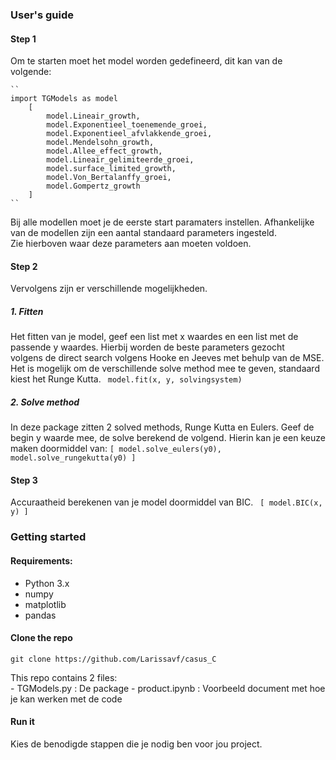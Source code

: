 ### User's guide

#### Step 1  
Om te starten moet het model worden gedefineerd, dit kan van de volgende:

    ``
    import TGModels as model
        [
            model.Lineair_growth,
            model.Exponentieel_toenemende_groei,
            model.Exponentieel_afvlakkende_groei,
            model.Mendelsohn_growth,
            model.Allee_effect_growth,
            model.Lineair_gelimiteerde_groei,
            model.surface_limited_growth,
            model.Von_Bertalanffy_groei,
            model.Gompertz_growth
        ]
    ``
Bij alle modellen moet je de eerste start paramaters instellen. Afhankelijke van de modellen zijn een aantal standaard parameters ingesteld.  
Zie hierboven waar deze parameters aan moeten voldoen.

#### Step 2  
Vervolgens zijn er verschillende mogelijkheden. 

##### 1. Fitten 
Het fitten van je model, geef een list met x waardes en een list met de passende y waardes. Hierbij worden de beste parameters gezocht  
volgens de direct search volgens Hooke en Jeeves met behulp van de MSE.   
Het is mogelijk om de verschillende solve method mee te geven, standaard kiest het Runge Kutta.
`` 
model.fit(x, y, solvingsystem)
``  

##### 2. Solve method
In deze package zitten 2 solved methods, Runge Kutta en Eulers. Geef de begin y waarde mee, de solve berekend de volgend. Hierin kan je een keuze maken doormiddel van:
``
[
model.solve_eulers(y0),
model.solve_rungekutta(y0)
]
``
#### Step 3
Accuraatheid berekenen van je model doormiddel van BIC.
`` 
[
    model.BIC(x, y)
]
``
### Getting started

#### Requirements:
- Python 3.x
- numpy
- matplotlib
- pandas

#### Clone the repo
``
git clone https://github.com/Larissavf/casus_C
``

This repo contains 2 files:  
    - TGModels.py : De package
    - product.ipynb : Voorbeeld document met hoe je kan werken met de code

#### Run it
Kies de benodigde stappen die je nodig ben voor jou project.


